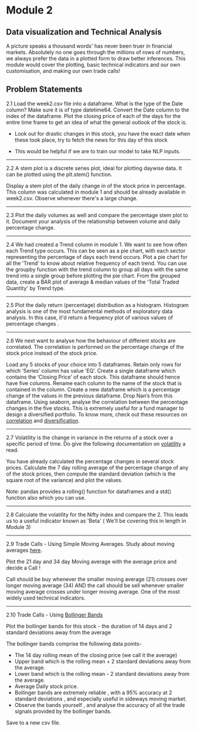 # Module 2

## Data visualization and Technical Analysis

A picture speaks a thousand words' has never been truer in financial markets. Absolutely no one goes through the
millions of rows of numbers, we always prefer the data in a plotted form to draw better inferences. This module would
cover the plotting, basic technical indicators and our own customisation, and making our own trade calls! 

## Problem Statements

2.1 Load the week2.csv file into a dataframe. What is the type of the Date column? Make sure it is of type datetime64. Convert the Date column to the index of the dataframe.
Plot the closing price of each of the days for the entire time frame to get an idea of what the general outlook of the stock is.

- Look out for drastic changes in this stock, you have the exact date when these took place, try to fetch the news for
  this day of this stock 

- This would be helpful if we are to train our model to take NLP inputs.

---

2.2 A stem plot is a discrete series plot, ideal for plotting daywise data. It can be plotted using the plt.stem() function.

Display a stem plot of the daily change in of the stock price in percentage. This column was calculated in module 1 and should be already available in week2.csv. Observe whenever there's a large change.

---

2.3 Plot the daily volumes as well and compare the percentage stem plot to it. Document your analysis of the relationship between volume and daily percentage change. 

---
 
2.4 We had created a Trend column in module 1. We want to see how often each Trend type occurs. This can be seen as a pie chart, with each sector representing the percentage of days each trend occurs. Plot a pie chart for all the 'Trend' to know about relative frequency of each trend. You can use the groupby function with the trend column to group all days with the same trend into a single group before plotting the pie chart. From the grouped data, create a BAR plot of average & median values of the 'Total Traded Quantity' by Trend type. 

---
 
2.5 Plot the daily return (percentage) distribution as a histogram.
Histogram analysis is one of the most fundamental methods of exploratory data analysis. In this case, it'd return a frequency plot of various values of percentage changes .

---

2.6 We next want to analyse how the behaviour of different stocks are correlated. The correlation is performed on the percentage change of the stock price instead of the stock price.

Load any 5 stocks of your choice into 5 dataframes. Retain only rows for which ‘Series’ column has value ‘EQ’. Create a single dataframe which contains the ‘Closing Price’ of each stock. This dataframe should hence have five columns. Rename each column to the name of the stock that is contained in the column. Create a new dataframe which is a percentage change of the values in the previous dataframe. Drop Nan’s from this dataframe.
Using seaborn, analyse the correlation between the percentage changes in the five stocks. This is extremely useful for a fund manager to design a diversified portfolio. To know more, check out these resources on [correlation](https://www.investopedia.com/terms/c/correlation.asp) and [diversification](https://www.investopedia.com/terms/d/diversification.asp). 

---

2.7 Volatility is the change in variance in the returns of a stock over a specific period of time. Do give the following documentation on [volatility](https://www.investopedia.com/terms/v/volatility.asp) a read.

You have already calculated the percentage changes in several stock prices. Calculate the 7 day rolling average of the percentage change of any of the stock prices, then compute the standard deviation (which is the square root of the variance) and plot the values.

Note: pandas provides a rolling() function for dataframes and a std() function also which you can use.

---

2.8 Calculate the volatility for the Nifty index and compare the 2. This leads us to a useful indicator known as 'Beta' ( We'll be covering this in length in Module 3) 

---

2.9 Trade Calls - Using Simple Moving Averages. Study about moving averages [here](https://www.investopedia.com/terms/s/sma.asp). 
 
Plot the 21 day and 34 day Moving average with the average price and decide a Call ! 

Call should be buy whenever the smaller moving average (21) crosses over longer moving average (34) AND the call should be sell whenever smaller moving average crosses under longer moving average. 
One of the most widely used technical indicators.

---

2.10 Trade Calls - Using [Bollinger Bands](https://www.investopedia.com/terms/b/bollingerbands.asp) 

Plot the bollinger bands for this stock - the duration of 14 days and 2 standard deviations away from the average 

The bollinger bands comprise the following data points- 
- The 14 day rolling mean of the closing price (we call it the average) 
- Upper band which is the rolling mean + 2 standard deviations away from the average. 
- Lower band which is the rolling mean - 2 standard deviations away from the average. 
- Average Daily stock price.
- Bollinger bands are extremely reliable , with a 95% accuracy at 2 standard deviations , and especially useful in sideways moving market. 
- Observe the bands yourself , and analyse the accuracy of all the trade signals provided by the bollinger bands. 

Save to a new csv file. 

